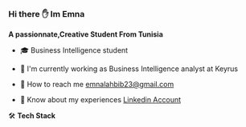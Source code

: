 ### Hi there :hand: Im Emna
**A passionnate,Creative Student From Tunisia**
- :mortar_board: Business Intelligence student

- 🌱 I'm currently working as Business Intelligence analyst at Keyrus

- :e-mail: How to reach me emnalahbib23@gmail.com
- :page_facing_up: Know about my experiences [Linkedin Account](https://www.linkedin.com/in/emna-lahbib-a3102119b/)


🛠 **Tech Stack**
